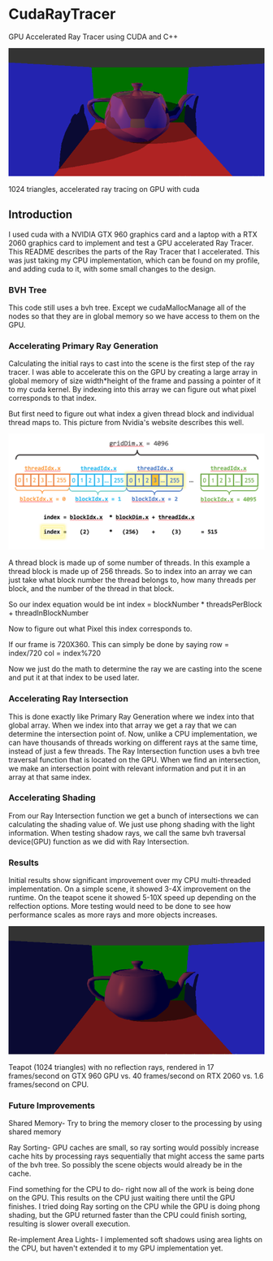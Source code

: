 # CudaRayTracer
GPU Accelerated Ray Tracer using CUDA and C++

![alt_text](https://raw.githubusercontent.com/boonemiller/CudaRayTracer/master/teapotReflection.bmp)

1024 triangles, accelerated ray tracing on GPU with cuda

## Introduction

I used cuda with a NVIDIA GTX 960 graphics card and a laptop with a RTX 2060 graphics card to implement and test a GPU accelerated Ray Tracer. This README describes the parts
of the Ray Tracer that I accelerated. This was just taking my CPU implementation, which can be found on my profile, and adding cuda to it, with some small changes to the design.

### BVH Tree

This code still uses a bvh tree. Except we cudaMallocManage all of the nodes so that they are in global memory so we have access to them on the GPU.


### Accelerating Primary Ray Generation

Calculating the initial rays to cast into the scene is the first step of the ray tracer. I was able to accelerate this on the GPU
by creating a large array in global memory of size width*height of the frame and passing a pointer of it to my cuda kernel. By indexing into this array we can figure out what pixel corresponds to that index.

But first need to figure out what index a given thread block and individual thread maps to. This picture from Nvidia's website describes this well.

![alt text](https://raw.githubusercontent.com/boonemiller/CudaRayTracer/master/cuda_indexing.png)

A thread block is made up of some number of threads. In this example a thread block is made up of 256 threads.
So to index into an array we can just take what block number the thread belongs to, how many threads per block, and the number of the thread in that block.

So our index equation would be
int index = blockNumber * threadsPerBlock + threadInBlockNumber

Now to figure out what Pixel this index corresponds to.

If our frame is 720X360. This can simply be done by saying
row = index/720
col = index%720

Now we just do the math to determine the ray we are casting into the scene and put it at that index to be used later.

### Accelerating Ray Intersection

This is done exactly like Primary Ray Generation where we index into that global array. When we index into that array
we get a ray that we can determine the intersection point of. Now, unlike a CPU implementation, we can have thousands of threads working on different rays
at the same time, instead of just a few threads. The Ray Intersection function uses a bvh tree traversal function that is located on the GPU.
When we find an intersection, we make an intersection point with relevant information and put it in an array at that same index.

### Accelerating Shading

From our Ray Intersection function we get a bunch of intersections we can calculating the shading value of. We just use phong shading
with the light information. When testing shadow rays, we call the same bvh traversal device(GPU) function as we did with Ray Intersection.

### Results

Initial results show significant improvement over my CPU multi-threaded implementation. On a simple scene, it showed 3-4X improvement on the runtime. On the teapot scene it showed 5-10X speed up depending on the relfection options. More testing would need to be done to see how performance scales as more rays and more objects increases.

![alt_text](https://raw.githubusercontent.com/boonemiller/CudaRayTracer/master/teapotNoReflection.bmp)

Teapot (1024 triangles) with no reflection rays, rendered in 17 frames/second on GTX 960 GPU vs. 40 frames/second on RTX 2060 vs. 1.6 frames/second on CPU.

### Future Improvements

Shared Memory- Try to bring the memory closer to the processing by using shared memory

Ray Sorting- GPU caches are small, so ray sorting would possibly increase cache hits by processing rays sequentially that might access
the same parts of the bvh tree. So possibly the scene objects would already be in the cache.

Find something for the CPU to do- right now all of the work is being done on the GPU. This results on the CPU just waiting there until the GPU finishes.
I tried doing Ray sorting on the CPU while the GPU is doing phong shading, but the GPU returned faster than the CPU could finish sorting, resulting is slower overall execution. 

Re-implement Area Lights- I implemented soft shadows using area lights on the CPU, but haven't extended it to my GPU implementation yet.  
